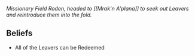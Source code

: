 *Missionary Field Roden, headed to [[Mrak'n A'plana]] to seek out Leavers and reintroduce them into the fold.*

## Beliefs
- All of the Leavers can be Redeemed